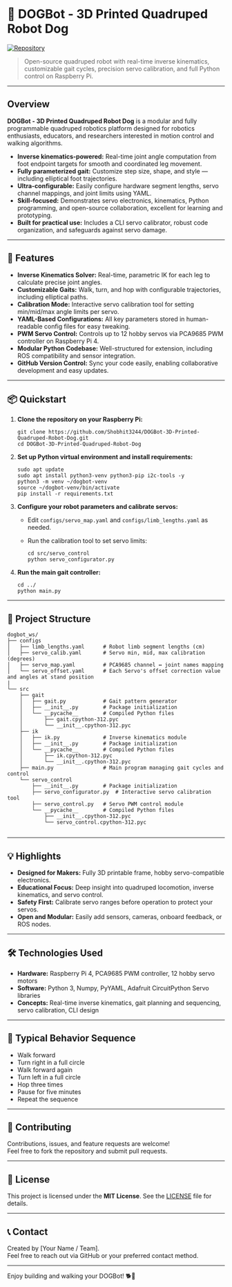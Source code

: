 # 🐾 DOGBot - 3D Printed Quadruped Robot Dog

[![Repository](https://img.shields.io/badge/GitHub-DOGBot--3D--Printed--Quadruped--Robot--Dog-blue?logo=github)](https://github.com/Shobhit3244/DOGBot-3D-Printed-Quadruped-Robot-Dog)

> Open-source quadruped robot with real-time inverse kinematics, customizable gait cycles, precision servo calibration, and full Python control on Raspberry Pi.

---

## Overview

**DOGBot - 3D Printed Quadruped Robot Dog** is a modular and fully programmable quadruped robotics platform designed for robotics enthusiasts, educators, and researchers interested in motion control and walking algorithms.

- **Inverse kinematics-powered:** Real-time joint angle computation from foot endpoint targets for smooth and coordinated leg movement.
- **Fully parameterized gait:** Customize step size, shape, and style — including elliptical foot trajectories.
- **Ultra-configurable:** Easily configure hardware segment lengths, servo channel mappings, and joint limits using YAML.
- **Skill-focused:** Demonstrates servo electronics, kinematics, Python programming, and open-source collaboration, excellent for learning and prototyping.
- **Built for practical use:** Includes a CLI servo calibrator, robust code organization, and safeguards against servo damage.

---

## 🚀 Features

- **Inverse Kinematics Solver:** Real-time, parametric IK for each leg to calculate precise joint angles.
- **Customizable Gaits:** Walk, turn, and hop with configurable trajectories, including elliptical paths.
- **Calibration Mode:** Interactive servo calibration tool for setting min/mid/max angle limits per servo.
- **YAML-Based Configurations:** All key parameters stored in human-readable config files for easy tweaking.
- **PWM Servo Control:** Controls up to 12 hobby servos via PCA9685 PWM controller on Raspberry Pi 4.
- **Modular Python Codebase:** Well-structured for extension, including ROS compatibility and sensor integration.
- **GitHub Version Control:** Sync your code easily, enabling collaborative development and easy updates.

---

## 📦 Quickstart

1. **Clone the repository on your Raspberry Pi:**

    ```
    git clone https://github.com/Shobhit3244/DOGBot-3D-Printed-Quadruped-Robot-Dog.git
    cd DOGBot-3D-Printed-Quadruped-Robot-Dog
    ```

2. **Set up Python virtual environment and install requirements:**

    ```
    sudo apt update
    sudo apt install python3-venv python3-pip i2c-tools -y
    python3 -m venv ~/dogbot-venv
    source ~/dogbot-venv/bin/activate
    pip install -r requirements.txt
    ```

3. **Configure your robot parameters and calibrate servos:**

    - Edit `configs/servo_map.yaml` and `configs/limb_lengths.yaml` as needed.
    - Run the calibration tool to set servo limits:

      ```
      cd src/servo_control
      python servo_configurator.py
      ```

4. **Run the main gait controller:**

    ```
    cd ../
    python main.py
    ```

---

## 📂 Project Structure
```
dogbot_ws/
├── configs
│   ├── limb_lengths.yaml      # Robot limb segment lengths (cm)
│   ├── servo_calib.yaml       # Servo min, mid, max calibration (degrees)
│   ├── servo_map.yaml         # PCA9685 channel ↔ joint names mapping
│   └── servo_offset.yaml      # Each Servo's offset correction value and angles at stand position
|
└── src
    ├── gait
    │   ├── gait.py            # Gait pattern generator
    │   ├── __init__.py        # Package initialization
    │   └── __pycache__        # Compiled Python files
    │       ├── gait.cpython-312.pyc
    │       └── __init__.cpython-312.pyc
    ├── ik
    │   ├── ik.py              # Inverse kinematics module
    │   ├── __init__.py        # Package initialization
    │   └── __pycache__        # Compiled Python files
    │       ├── ik.cpython-312.pyc
    │       └── __init__.cpython-312.pyc
    ├── main.py                # Main program managing gait cycles and control
    └── servo_control
        ├── __init__.py        # Package initialization
        ├── servo_configurator.py  # Interactive servo calibration tool
        ├── servo_control.py   # Servo PWM control module
        └── __pycache__        # Compiled Python files
            ├── __init__.cpython-312.pyc
            └── servo_control.cpython-312.pyc


```
---

## 💡 Highlights

- **Designed for Makers:** Fully 3D printable frame, hobby servo-compatible electronics.
- **Educational Focus:** Deep insight into quadruped locomotion, inverse kinematics, and servo control.
- **Safety First:** Calibrate servo ranges before operation to protect your servos.
- **Open and Modular:** Easily add sensors, cameras, onboard feedback, or ROS nodes.

---

## 🛠️ Technologies Used

- **Hardware:** Raspberry Pi 4, PCA9685 PWM controller, 12 hobby servo motors
- **Software:** Python 3, Numpy, PyYAML, Adafruit CircuitPython Servo libraries
- **Concepts:** Real-time inverse kinematics, gait planning and sequencing, servo calibration, CLI design

---

## 🏃 Typical Behavior Sequence

- Walk forward
- Turn right in a full circle
- Walk forward again
- Turn left in a full circle
- Hop three times
- Pause for five minutes
- Repeat the sequence

---

## 🤝 Contributing

Contributions, issues, and feature requests are welcome!  
Feel free to fork the repository and submit pull requests.

---

## 📜 License

This project is licensed under the **MIT License**. See the [LICENSE](LICENSE) file for details.

---

## 📞 Contact

Created by [Your Name / Team].  
Feel free to reach out via GitHub or your preferred contact method.

---

Enjoy building and walking your DOGBot! 🐕🤖

